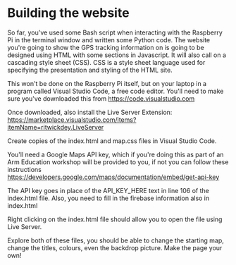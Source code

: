 # Building the website

So far, you've used some Bash script when interacting with the Raspberry Pi in the terminal window and written some Python code. The website you're going to show the GPS tracking information on is going to be designed using HTML with some sections in Javascript. It will also call on a cascading style sheet (CSS). CSS is a style sheet language used for specifying the presentation and styling of the HTML site.

This won't be done on the Raspberry Pi itself, but on your laptop in a program called Visual Studio Code, a free code editor. You'll need to make sure you've downloaded this from https://code.visualstudio.com

Once downloaded, also install the Live Server Extension: https://marketplace.visualstudio.com/items?itemName=ritwickdey.LiveServer

Create copies of the index.html and map.css files in Visual Studio Code.

You'll need a Google Maps API key, which if you're doing this as part of an Arm Education workshop will be provided to you, if not you can follow these instructions https://developers.google.com/maps/documentation/embed/get-api-key

The API key goes in place of the API_KEY_HERE text in line 106 of the index.html file.
Also, you need to fill in the firebase information also in index.html

Right clicking on the index.html file should allow you to open the file using Live Server.

Explore both of these files, you should be able to change the starting map, change the titles, colours, even the backdrop picture. Make the page your own!
